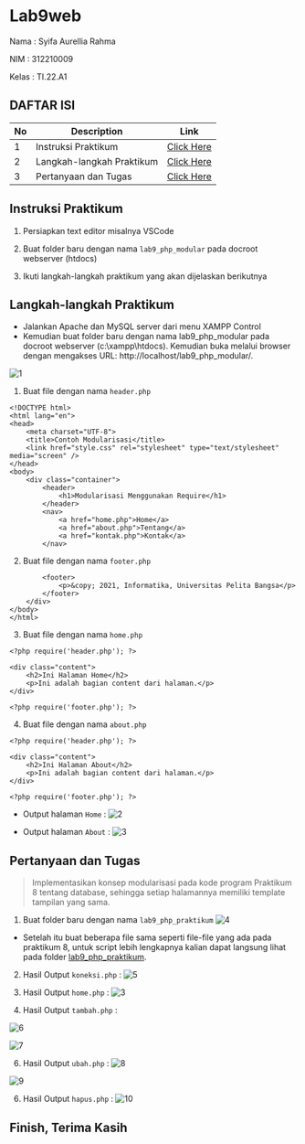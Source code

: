 # Lab9web

Nama : Syifa Aurellia Rahma

NIM  : 312210009

Kelas : TI.22.A1

## DAFTAR ISI <br>
| No | Description | Link |
|-----|------|-----|
|1|Instruksi Praktikum|[Click Here](#instruksi-praktikum)|
|2|Langkah-langkah Praktikum|[Click Here](#langkah-langkah-praktikum)|
|3|Pertanyaan dan Tugas|[Click Here](#pertanyaan-dan-tugas)|

## Instruksi Praktikum
1. Persiapkan text editor misalnya VSCode

2. Buat folder baru dengan nama `lab9_php_modular` pada docroot webserver (htdocs)

3. Ikuti langkah-langkah praktikum yang akan dijelaskan berikutnya

## Langkah-langkah Praktikum
- Jalankan Apache dan MySQL server dari menu XAMPP Control
- Kemudian buat folder baru dengan nama lab9_php_modular pada docroot webserver (c:\xampp\htdocs). Kemudian buka melalui browser dengan mengakses URL: http://localhost/lab9_php_modular/.

![1](https://github.com/syifaaurellia/Lab9web/assets/115867244/ab5f4256-e26d-47be-974b-67e51867e1aa)

1. Buat file dengan nama `header.php`
```
<!DOCTYPE html>
<html lang="en">
<head>
    <meta charset="UTF-8">
    <title>Contoh Modularisasi</title>
    <link href="style.css" rel="stylesheet" type="text/stylesheet" media="screen" />
</head>
<body>
    <div class="container">
        <header>
            <h1>Modularisasi Menggunakan Require</h1>
        </header>
        <nav>
            <a href="home.php">Home</a>
            <a href="about.php">Tentang</a>
            <a href="kontak.php">Kontak</a>
        </nav>
```

2. Buat file dengan nama `footer.php`
```
        <footer>
            <p>&copy; 2021, Informatika, Universitas Pelita Bangsa</p>
        </footer>
    </div>
</body>
</html>
```

3. Buat file dengan nama `home.php`
```
<?php require('header.php'); ?>

<div class="content">
    <h2>Ini Halaman Home</h2>
    <p>Ini adalah bagian content dari halaman.</p>
</div>

<?php require('footer.php'); ?>
```

4. Buat file dengan nama `about.php`
```
<?php require('header.php'); ?>

<div class="content">
    <h2>Ini Halaman About</h2>
    <p>Ini adalah bagian content dari halaman.</p>
</div>

<?php require('footer.php'); ?>
```

- Output halaman `Home` :
![2](https://github.com/syifaaurellia/Lab9web/assets/115867244/c1058bc0-3584-4a84-865d-046af8369cfc)


- Output halaman `About` :
![3](https://github.com/syifaaurellia/Lab9web/assets/115867244/51313ca1-49ee-4552-914e-6e2abc1ce828)


## Pertanyaan dan Tugas
> Implementasikan konsep modularisasi pada kode program Praktikum 8 tentang database, sehingga setiap halamannya memiliki template tampilan yang sama.

1. Buat folder baru dengan nama `lab9_php_praktikum`
![4](https://github.com/syifaaurellia/Lab9web/assets/115867244/f79373d0-08c9-4b93-9d46-7e7d11ac8e0a)

- Setelah itu buat beberapa file sama seperti file-file yang ada pada praktikum 8, untuk script lebih lengkapnya kalian dapat langsung lihat pada folder [lab9_php_praktikum](https://github.com/syifaaurellia/Lab9web/tree/main/lab9_php_praktikum).

2. Hasil Output `koneksi.php` :
![5](https://github.com/syifaaurellia/Lab9web/assets/115867244/e5ab73df-70c2-46df-b2ca-3e5209718cf2)

3. Hasil Output `home.php` :
![3](https://github.com/syifaaurellia/Lab9web/assets/115867244/1e2898a2-9754-41ca-bf8c-351de43aaf15)


4. Hasil Output `tambah.php` :

![6](https://github.com/syifaaurellia/Lab9web/assets/115867244/75f08040-30a2-4a1e-8843-76029fe7aa31)

![7](https://github.com/syifaaurellia/Lab9web/assets/115867244/c7f8d218-a909-4fb3-b9f2-f1b4f92ef971)



6. Hasil Output `ubah.php` :
![8](https://github.com/syifaaurellia/Lab9web/assets/115867244/feaea5d0-85fd-4ffb-b4c3-617f9897a4c3)

![9](https://github.com/syifaaurellia/Lab9web/assets/115867244/303af2d3-f3ba-48e3-9953-6a65f3cb037e)


6. Hasil Output `hapus.php` :
![10](https://github.com/syifaaurellia/Lab9web/assets/115867244/84e96c19-5bb7-4b2c-afad-e35056c84fe7)



## Finish, Terima Kasih
